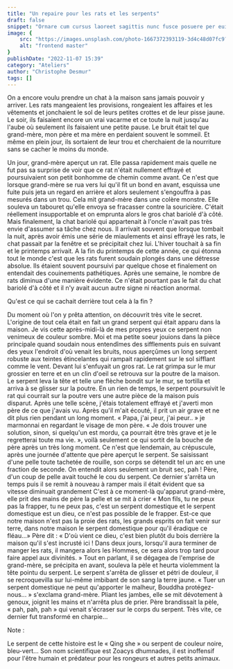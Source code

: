 ```yaml
---
title: "Un repaire pour les rats et les serpents"
draft: false
snippet: "Ornare cum cursus laoreet sagittis nunc fusce posuere per euismod dis vehicula a, semper fames lacus maecenas dictumst pulvinar neque enim non potenti. Torquent hac sociosqu eleifend potenti."
image: {
    src: "https://images.unsplash.com/photo-1667372393119-3d4c48d07fc9?&fit=crop&w=430&h=240",
    alt: "frontend master"
}
publishDate: "2022-11-07 15:39"
category: "Ateliers"
author: "Christophe Desmur"
tags: []
---
```


On a encore voulu prendre un chat à la maison sans jamais pouvoir y arriver. Les rats mangeaient les provisions, rongeaient les affaires et les vêtements et jonchaient le sol de leurs petites crottes et de leur pisse jaune. Le soir, ils faisaient encore un vrai vacarme et ce toute la nuit jusqu'au l'aube où seulement ils faisaient une petite pause. Le bruit était tel que grand-mère, mon père et ma mère en perdaient souvent le sommeil. Et même en plein jour, ils sortaient de leur trou et cherchaient de la nourriture sans se cacher le moins du monde.

Un jour, grand-mère aperçut un rat. Elle passa rapidement mais quelle ne fut pas sa surprise de voir que ce rat n'était nullement effrayé et poursuivaient son petit bonhomme de chemin comme avant. Ce n'est que lorsque grand-mère se rua vers lui qu'il fit un bond en avant, esquissa une fuite puis jeta un regard en arrière et alors seulement s'engouffra à pas mesurés dans un trou. Cela mit grand-mère dans une colère monstre. Elle souleva un tabouret qu'elle envoya se fracasser contre la souricière. C'était réellement insupportable et on emprunta alors le gros chat bariolé d'à côté. Mais finalement, la chat bariolé qui appartenait à l'oncle n'avait pas très envie d'assumer sa tâche chez nous. Il arrivait souvent que lorsque tombait la nuit, après avoir émis une série de miaulements et ainsi effrayé les rats, le chat passait par la fenêtre et se précipitait chez lui. L'hiver touchait à sa fin et le printemps arrivait. A la fin du printemps de cette année, ce qui étonna tout le monde c'est que les rats furent soudain plongés dans une détresse absolue. Ils étaient souvent poursuivi par quelque chose et finalement on entendait des couinements pathétiques. Après une semaine, le nombre de rats diminua d'une manière évidente. Ce n'était pourtant pas le fait du chat bariolé d'à côté et il n'y avait aucun autre signe ni réaction anormal.

Qu'est ce qui se cachait derrière tout cela à la fin ?

Du moment où l'on y prêta attention, on découvrit très vite le secret. L'origine de tout cela était en fait un grand serpent qui était apparu dans la maison. Je vis cette après-midi-là de mes propres yeux ce serpent non venimeux de couleur sombre. Moi et ma petite soeur jouions dans la pièce principale quand soudain nous entendîmes des sifflements puis en suivant des yeux l'endroit d'où venait les bruits, nous aperçûmes un long serpent robuste aux teintes étincelantes qui rampait rapidement sur le sol sifflant comme le vent. Devant lui s'enfuyait un gros rat. Le rat grimpa sur le mur grossier en terre et en un clin d'oeil se retrouva sur la poutre de la maison. Le serpent leva la tête et telle une flèche bondit sur le mur, se tortilla et arriva à se glisser sur la poutre. En un rien de temps, le serpent poursuivit le rat qui courrait sur la poutre vers une autre pièce de la maison puis disparut. Après une telle scène, j'étais totalement effrayé et j'averti mon père de ce que j'avais vu. Après qu'il m'ait écouté, il prit un air grave et ne dit plus rien pendant un long moment. « Papa, j'ai peur, j'ai peur.. » je marmonnai en regardant le visage de mon père. « Je dois trouver une solution, sinon, si quelqu'un est mordu, ça pourrait être très grave et je le regretterai toute ma vie. », voilà seulement ce qui sortit de la bouche de père après un très long moment. Ce n'est que lendemain, au crépuscule, après une journée d'attente que père aperçut le serpent. Se saisissant d'une pelle toute tachetée de rouille, son corps se détendit tel un arc en une fraction de seconde. On entendit alors seulement un bruit sec, pah ! Père, d'un coup de pelle avait touché le cou du serpent. Ce dernier s'arrêta un temps puis il se remit à nouveau à ramper mais il était évident que sa vitesse diminuait grandement C'est à ce moment-là qu'apparut grand-mère, elle prit des mains de père la pelle et se mit à crier « Mon fils, tu ne peux pas la frapper, tu ne peux pas, c'est un serpent domestique et le serpent domestique est un dieu, ce n'est pas possible de le frapper. Est-ce que notre maison n'est pas la proie des rats, les grands esprits on fait venir sur terre, dans notre maison le serpent domestique pour qu'il éradique ce fléau...» Père dit : « D'où vient ce dieu, c'est bien plutôt du bois derrière la maison qu'il s'est incrusté ici ! Dans deux jours, lorsqu'il aura terminer de manger les rats, il mangera alors les Hommes, ce sera alors trop tard pour faire appel aux divinités. » Tout en parlant, il se dégagea de l'emprise de grand-mère, se précipita en avant, souleva la pèle et heurta violemment la tête pointu du serpent. Le serpent s'arrêta de glisser et pétri de douleur, il se recroquevilla sur lui-même imbibant de son sang la terre jaune. « Tuer un serpent domestique ne peut qu'apporter le malheur, Bouddha protégez-nous... » s'exclama grand-mère. Pliant les jambes, elle se mit dévotement à genoux, joignit les mains et n'arrêta plus de prier. Père brandissait la pèle, « pah, pah, pah » qui venait s'écraser sur le corps du serpent. Très vite, ce dernier fut transformé en charpie...

Note :

Le serpent de cette histoire est le « Qing she » ou serpent de couleur noire, bleu-vert... Son nom scientifique est Zoacys dhumnades, il est inoffensif pour l'être humain et prédateur pour les rongeurs et autres petits animaux.
